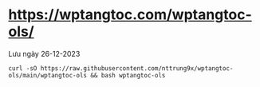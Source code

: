 # https://wptangtoc.com/wptangtoc-ols/

Lưu ngày 26-12-2023

```
curl -sO https://raw.githubusercontent.com/nttrung9x/wptangtoc-ols/main/wptangtoc-ols && bash wptangtoc-ols
```